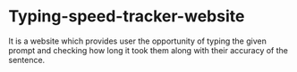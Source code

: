 # Typing-speed-tracker-website
It is a website which provides user the opportunity of typing the given prompt and checking how long it took them along with their accuracy of the sentence.
